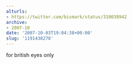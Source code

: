 ```yaml
---
alturls:
- https://twitter.com/bismark/status/310038942
archive:
- 2007-10
date: '2007-10-03T19:04:38+00:00'
slug: '1191438278'
---
```


for british eyes only

